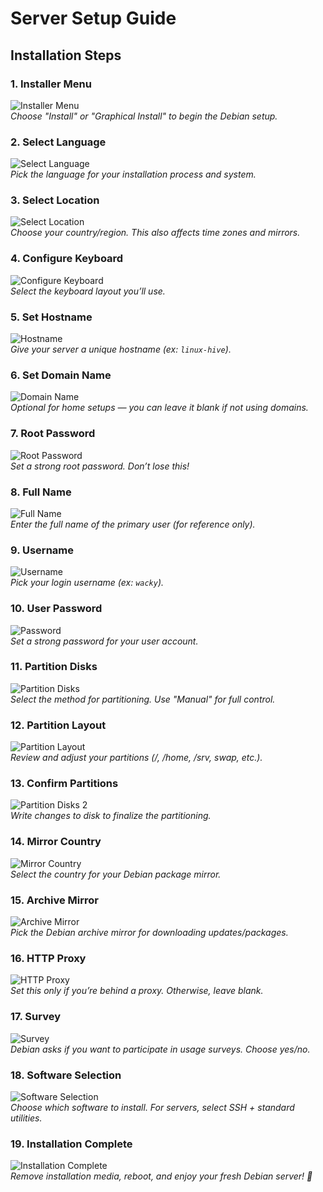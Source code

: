 # Server Setup Guide

## Installation Steps

### 1. Installer Menu
![Installer Menu](./images/Installer_Menu.png)  
*Choose "Install" or "Graphical Install" to begin the Debian setup.*

### 2. Select Language
![Select Language](./images/Select_Language.png)  
*Pick the language for your installation process and system.*

### 3. Select Location
![Select Location](./images/Select_Location.png)  
*Choose your country/region. This also affects time zones and mirrors.*

### 4. Configure Keyboard
![Configure Keyboard](./images/Config_Keyboard.png)  
*Select the keyboard layout you’ll use.*

### 5. Set Hostname
![Hostname](./images/Hostname.png)  
*Give your server a unique hostname (ex: `linux-hive`).*

### 6. Set Domain Name
![Domain Name](./images/Domain_Name.png)  
*Optional for home setups — you can leave it blank if not using domains.*

### 7. Root Password
![Root Password](./images/Root_Password.png)  
*Set a strong root password. Don’t lose this!*

### 8. Full Name
![Full Name](./images/Full_Name.png)  
*Enter the full name of the primary user (for reference only).*

### 9. Username
![Username](./images/Username.png)  
*Pick your login username (ex: `wacky`).*

### 10. User Password
![Password](./images/Password.png)  
*Set a strong password for your user account.*

### 11. Partition Disks
![Partition Disks](./images/Partition_Disks.png)  
*Select the method for partitioning. Use "Manual" for full control.*

### 12. Partition Layout
![Partition Layout](./images/Partition_Layout.png)  
*Review and adjust your partitions (/, /home, /srv, swap, etc.).*

### 13. Confirm Partitions
![Partition Disks 2](./images/Partition_Disks_2.png)  
*Write changes to disk to finalize the partitioning.*

### 14. Mirror Country
![Mirror Country](./images/Mirror_Country.png)  
*Select the country for your Debian package mirror.*

### 15. Archive Mirror
![Archive Mirror](./images/Archive_Mirror.png)  
*Pick the Debian archive mirror for downloading updates/packages.*

### 16. HTTP Proxy
![HTTP Proxy](./images/HTTP_Proxy.png)  
*Set this only if you’re behind a proxy. Otherwise, leave blank.*

### 17. Survey
![Survey](./images/Survey.png)  
*Debian asks if you want to participate in usage surveys. Choose yes/no.*

### 18. Software Selection
![Software Selection](./images/Software_Selection.png)  
*Choose which software to install. For servers, select SSH + standard utilities.*

### 19. Installation Complete
![Installation Complete](./images/Installation_Complete.png)  
*Remove installation media, reboot, and enjoy your fresh Debian server! 🎉*
